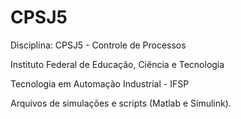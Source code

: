 # CPSJ5
Disciplina: CPSJ5 - Controle de Processos 

Instituto Federal de Educação, Ciência e Tecnologia

Tecnologia em Automação Industrial - IFSP

Arquivos de simulações e scripts (Matlab e Simulink).
